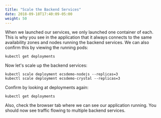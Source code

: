 ```yaml
---
title: "Scale the Backend Services"
date: 2018-09-18T17:40:09-05:00
weight: 50
---
```


When we launched our services, we only launched one container of each. This is why you see in the application that it always connects to the same availability zones and nodes running the backend services. 
We can also confirm this by viewing the running pods:
```
kubectl get deployments
```

Now let's scale up the backend services:
```
kubectl scale deployment ecsdemo-nodejs --replicas=3
kubectl scale deployment ecsdemo-crystal --replicas=3
```
Confirm by looking at deployments again:
```
kubectl get deployments
```

Also, check the browser tab where we can see our application running. You should
now see traffic flowing to multiple backend services.
